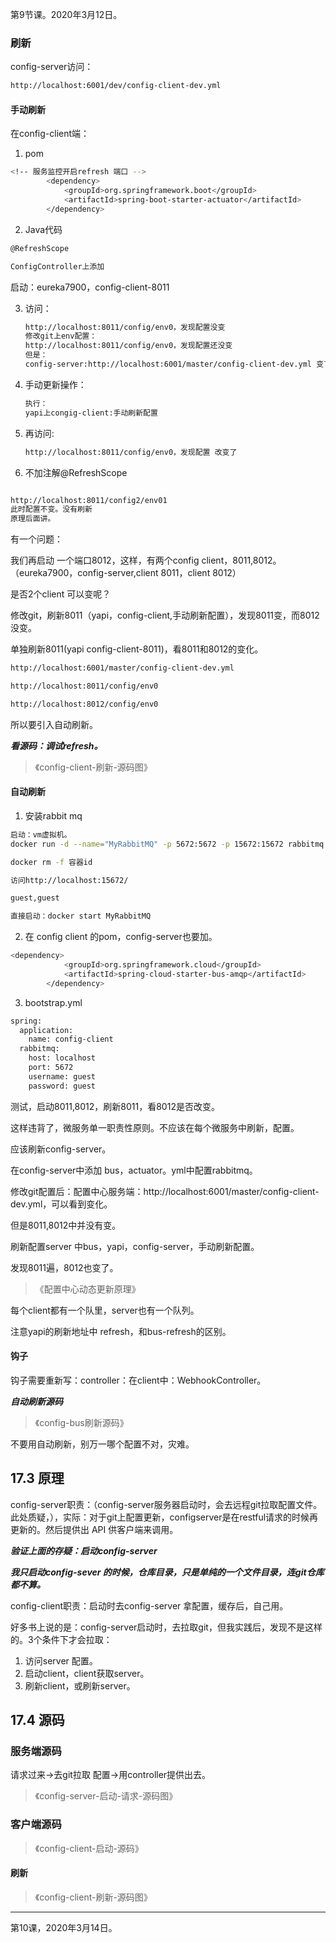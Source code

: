 第9节课。2020年3月12日。





### 刷新

config-server访问：

```sh
http://localhost:6001/dev/config-client-dev.yml
```



#### 手动刷新

在config-client端：

1. pom

```sh
<!-- 服务监控开启refresh 端口 -->
		<dependency>
			<groupId>org.springframework.boot</groupId>
			<artifactId>spring-boot-starter-actuator</artifactId>
		</dependency>
```

2. Java代码

```sh
@RefreshScope

ConfigController上添加
```

启动：eureka7900，config-client-8011

3. 访问：

   ```sh
   http://localhost:8011/config/env0，发现配置没变
   修改git上env配置：
   http://localhost:8011/config/env0，发现配置还没变
   但是：
   config-server:http://localhost:6001/master/config-client-dev.yml 变了
   ```

4. 手动更新操作：

   ```sh
   执行：
   yapi上congig-client:手动刷新配置
   ```

5. 再访问:

   ```sh
   http://localhost:8011/config/env0，发现配置 改变了
   ```

6. 不加注解@RefreshScope

```sh

http://localhost:8011/config2/env01
此时配置不变。没有刷新
原理后面讲。
```



有一个问题：



我们再启动 一个端口8012，这样，有两个config client，8011,8012。（eureka7900，config-server,client 8011，client 8012）

是否2个client 可以变呢？

修改git，刷新8011（yapi，config-client,手动刷新配置），发现8011变，而8012没变。



单独刷新8011(yapi config-client-8011)，看8011和8012的变化。

```sh
http://localhost:6001/master/config-client-dev.yml

http://localhost:8011/config/env0

http://localhost:8012/config/env0

```

所以要引入自动刷新。



***看源码：调试refresh。***

> 《config-client-刷新-源码图》



#### 自动刷新



1. 安装rabbit mq

```sh
启动：vm虚拟机。
docker run -d --name="MyRabbitMQ" -p 5672:5672 -p 15672:15672 rabbitmq:management

docker rm -f 容器id

访问http://localhost:15672/

guest,guest

直接启动：docker start MyRabbitMQ
```

2. 在 config client 的pom，config-server也要加。

```sh
<dependency>
			<groupId>org.springframework.cloud</groupId>
			<artifactId>spring-cloud-starter-bus-amqp</artifactId>
		</dependency>
```

3. bootstrap.yml

```sh
spring: 
  application: 
    name: config-client
  rabbitmq:
    host: localhost
    port: 5672
    username: guest
    password: guest
```

测试，启动8011,8012，刷新8011，看8012是否改变。





这样违背了，微服务单一职责性原则。不应该在每个微服务中刷新，配置。

应该刷新config-server。



在config-server中添加 bus，actuator。yml中配置rabbitmq。

修改git配置后：配置中心服务端：http://localhost:6001/master/config-client-dev.yml，可以看到变化。

但是8011,8012中并没有变。

刷新配置server 中bus，yapi，config-server，手动刷新配置。

发现8011遍，8012也变了。



> 《配置中心动态更新原理》

每个client都有一个队里，server也有一个队列。



注意yapi的刷新地址中 refresh，和bus-refresh的区别。

#### 钩子

钩子需要重新写：controller：在client中：WebhookController。

***自动刷新源码***

> 《config-bus刷新源码》

不要用自动刷新，别万一哪个配置不对，灾难。



## 17.3 原理

config-server职责：（config-server服务器启动时，会去远程git拉取配置文件。此处质疑，），实际：对于git上配置更新，configserver是在restful请求的时候再更新的。然后提供出 API 供客户端来调用。



***验证上面的存疑：启动config-server***

***我只启动config-sever 的时候，仓库目录，只是单纯的一个文件目录，连git仓库都不算。***



config-client职责：启动时去config-server 拿配置，缓存后，自己用。



好多书上说的是：config-server启动时，去拉取git，但我实践后，发现不是这样的。3个条件下才会拉取：

1. 访问server 配置。
2. 启动client，client获取server。
3. 刷新client，或刷新server。







## 17.4 源码

### 服务端源码

请求过来->去git拉取 配置->用controller提供出去。

> 《config-server-启动-请求-源码图》

### 客户端源码

> 《config-client-启动-源码》

#### 刷新

> 《config-client-刷新-源码图》



------

第10课，2020年3月14日。